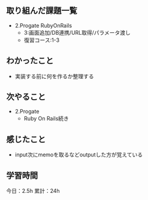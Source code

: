 ## 取り組んだ課題一覧
- 2.Progate RubyOnRails
  - 3:画面追加/DB連携/URL取得/パラメータ渡し
  - 復習コース:1-3
## わかったこと
- 実装する前に何を作るか整理する

## 次やること
- 2.Progate
  - Ruby On Rails続き

## 感じたこと
- input次にmemoを取るなどoutputした方が覚えている

## 学習時間
今日：2.5h
累計：24h
